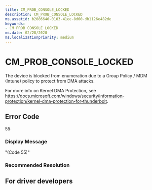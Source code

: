 ```yaml
---
title: CM_PROB_CONSOLE_LOCKED
description: CM_PROB_CONSOLE_LOCKED
ms.assetid: b2086640-0103-41ee-8d60-db1126e482de
keywords:
- CM_PROB_CONSOLE_LOCKED
ms.date: 02/28/2020
ms.localizationpriority: medium
---
```


# CM_PROB_CONSOLE_LOCKED

The device is blocked from enumeration due to a Group Policy / MDM (Intune) policy to protect from DMA attacks.

For more info on Kernel DMA Protection, see https://docs.microsoft.com/windows/security/information-protection/kernel-dma-protection-for-thunderbolt.



## Error Code

55

### Display Message

"(Code 55)"


### Recommended Resolution


## For driver developers

